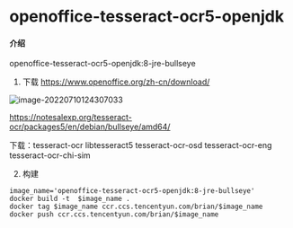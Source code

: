 # openoffice-tesseract-ocr5-openjdk

#### 介绍
openoffice-tesseract-ocr5-openjdk:8-jre-bullseye

1. 下载
https://www.openoffice.org/zh-cn/download/

![image-20220710124307033](https://brianhsiung.oss-cn-hangzhou.aliyuncs.com/img/image-20220710124307033.png)

https://notesalexp.org/tesseract-ocr/packages5/en/debian/bullseye/amd64/

下载：tesseract-ocr libtesseract5 tesseract-ocr-osd tesseract-ocr-eng tesseract-ocr-chi-sim 

2. 构建

```shell
image_name='openoffice-tesseract-ocr5-openjdk:8-jre-bullseye'
docker build -t  $image_name .
docker tag $image_name ccr.ccs.tencentyun.com/brian/$image_name
docker push ccr.ccs.tencentyun.com/brian/$image_name
```
